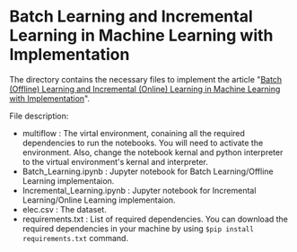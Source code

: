 # Batch Learning and Incremental Learning in Machine Learning with Implementation

The directory contains the necessary files to implement the article "[Batch (Offline) Learning and Incremental (Online) Learning in Machine Learning with Implementation](https://www.linkedin.com/pulse/batch-offline-learning-incremental-online-machine-tusar-stmieee/?trackingId=z1cmoaFGT3ik2zYYGsXS3g%3D%3D)". 


File description:
- multiflow                   : The virtal environment, conaining all the required dependencies to run the notebooks. You will need to activate the environment. Also, change the notebook kernal and python interpreter to the virtual environment's kernal and interpreter.
- Batch_Learning.ipynb        : Jupyter notebook for Batch Learning/Offline Learning implementaion.
- Incremental_Learning.ipynb  : Jupyter notebook for Incremental Learning/Online Learning implementaion.
- elec.csv                    : The dataset.
- requirements.txt            : List of required dependencies. You can download the required dependencies in your machine by using ```$pip install requirements.txt``` command.
